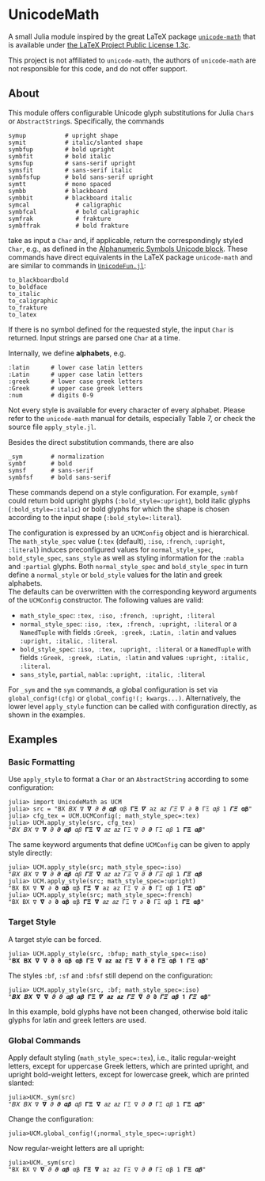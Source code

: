 # UnicodeMath

A small Julia module inspired by the great LaTeX package 
[`unicode-math`](https://ctan.org/pkg/unicode-math?lang=en) that is available under 
[the LaTeX Project Public License 1.3c](https://ctan.org/license/lppl1.3c).

This project is not affiliated to `unicode-math`, the authors of `unicode-math` are 
not responsible for this code, and do not offer support.

## About
This module offers configurable Unicode glyph substitutions for Julia `Char`s or `AbstractString`s.
Specifically, the commands 
```
symup           # upright shape
symit           # italic/slanted shape
symbfup         # bold upright
symbfit         # bold italic
symsfup         # sans-serif upright
symsfit         # sans-serif italic
symbfsfup       # bold sans-serif upright
symtt           # mono spaced
symbb           # blackboard
symbbit         # blackboard italic
symcal             # caligraphic
symbfcal           # bold caligraphic
symfrak            # frakture
symbffrak          # bold frakture
```
take as input a `Char` and, if applicable, return the correspondingly styled `Char`, e.g., as defined in the
[Alphanumeric Symbols Unicode block](https://en.wikipedia.org/wiki/Mathematical_operators_and_symbols_in_Unicode#Mathematical_Alphanumeric_Symbols_block).
These commands have direct equivalents in the LaTeX package `unicode-math` and are similar to commands in 
[`UnicodeFun.jl`](https://github.com/SimonDanisch/UnicodeFun.jl):
```
to_blackboardbold
to_boldface
to_italic
to_caligraphic
to_frakture
to_latex
```

If there is no symbol defined for the requested style, the input `Char` is returned.
Input strings are parsed one `Char` at a time.

Internally, we define **alphabets**, e.g.
```
:latin      # lower case latin letters
:Latin      # upper case latin letters
:greek      # lower case greek letters
:Greek      # upper case greek letters
:num        # digits 0-9
```
Not every style is available for every character of every alphabet.
Please refer to the `unicode-math` manual for details, especially Table 7, or check the source file `apply_style.jl`.

Besides the direct substitution commands, there are also 
```
_sym        # normalization
symbf       # bold
symsf       # sans-serif
symbfsf     # bold sans-serif
```
These commands depend on a style configuration.
For example, `symbf` could return bold upright glyphs (`:bold_style=:upright`),
bold italic glyphs (`:bold_style=:italic`) or bold glyphs for which the shape is 
chosen according to the input shape (`:bold_style=:literal`).

The configuration is expressed by an `UCMConfig` object and is hierarchical.
The `math_style_spec` value (`:tex` (default), `:iso`, `:french`, `:upright`, `:literal`) induces
preconfigured values for `normal_style_spec`, `bold_style_spec`, `sans_style` as well as styling
information for the `:nabla` and `:partial` glyphs.
Both `normal_style_spec` and `bold_style_spec` in turn define a `normal_style` or `bold_style` 
values for the latin and greek alphabets.  
The defaults can be overwritten with the corresponding keyword arguments of the `UCMConfig`
constructor.
The following values are valid:
* `math_style_spec`: `:tex, :iso, :french, :upright, :literal`
* `normal_style_spec`: `:iso, :tex, :french, :upright, :literal` 
  or a `NamedTuple` with fields `:Greek, :greek, :Latin, :latin` and values `:upright, :italic, :literal`.
* `bold_style_spec`: `:iso, :tex, :upright, :literal`
  or a `NamedTuple` with fields `:Greek, :greek, :Latin, :latin` and values `:upright, :italic, :literal`.
* `sans_style`, `partial`, `nabla`: `:upright, :italic, :literal`

For `_sym` and the `sym` commands, a global configuration is set via `global_config!(cfg)`
or `global_config!(; kwargs...)`.
Alternatively, the lower level `apply_style` function can be called with configuration directly, as shown in the examples.

## Examples

### Basic Formatting
Use `apply_style` to format a `Char` or an `AbstractString` according to some configuration:
```julia-repl
julia> import UnicodeMath as UCM
julia> src = "BX 𝐵𝑋 ∇ 𝛁 𝜕 𝝏 𝜶𝜷 αβ 𝚪𝚵 𝜵 az 𝑎𝑧 𝛤𝛯 𝛻 ∂ 𝛛 ΓΞ 𝛼𝛽 1 𝜞𝜩 𝛂𝛃"
julia> cfg_tex = UCM.UCMConfig(; math_style_spec=:tex)
julia> UCM.apply_style(src, cfg_tex)
"𝐵𝑋 𝐵𝑋 ∇ 𝛁 𝜕 𝝏 𝜶𝜷 𝛼𝛽 𝚪𝚵 𝛁 𝑎𝑧 𝑎𝑧 ΓΞ ∇ 𝜕 𝝏 ΓΞ 𝛼𝛽 1 𝚪𝚵 𝜶𝜷"
```

The same keyword arguments that define `UCMConfig` can be given to apply style directly:
```julia-repl
julia> UCM.apply_style(src; math_style_spec=:iso)
"𝐵𝑋 𝐵𝑋 ∇ 𝛁 𝜕 𝝏 𝜶𝜷 𝛼𝛽 𝜞𝜩 𝛁 𝑎𝑧 𝑎𝑧 𝛤𝛯 ∇ 𝜕 𝝏 𝛤𝛯 𝛼𝛽 1 𝜞𝜩 𝜶𝜷
julia> UCM.apply_style(src; math_style_spec=:upright)
"BX BX ∇ 𝛁 ∂ 𝛛 𝛂𝛃 αβ 𝚪𝚵 𝛁 az az ΓΞ ∇ ∂ 𝛛 ΓΞ αβ 1 𝚪𝚵 𝛂𝛃"
julia> UCM.apply_style(src; math_style_spec=:french)
"BX BX ∇ 𝛁 ∂ 𝛛 𝛂𝛃 αβ 𝚪𝚵 𝛁 𝑎𝑧 𝑎𝑧 ΓΞ ∇ ∂ 𝛛 ΓΞ αβ 1 𝚪𝚵 𝛂𝛃"
```

### Target Style

A target style can be forced. 
```julia-repl
julia> UCM.apply_style(src, :bfup; math_style_spec=:iso)
"𝐁𝐗 𝐁𝐗 𝛁 𝛁 𝛛 𝛛 𝛂𝛃 𝛂𝛃 𝚪𝚵 𝛁 𝐚𝐳 𝐚𝐳 𝚪𝚵 𝛁 𝛛 𝛛 𝚪𝚵 𝛂𝛃 𝟏 𝚪𝚵 𝛂𝛃"
```

The styles `:bf`, `:sf` and `:bfsf` still depend on the configuration:
```julia-repl
julia> UCM.apply_style(src, :bf; math_style_spec=:iso)
"𝑩𝑿 𝑩𝑿 𝛁 𝛁 𝝏 𝝏 𝜶𝜷 𝜶𝜷 𝚪𝚵 𝜵 𝒂𝒛 𝒂𝒛 𝜞𝜩 𝛁 𝝏 𝛛 𝜞𝜩 𝜶𝜷 𝟏 𝜞𝜩 𝛂𝛃"
```
In this example, bold glyphs have not been changed, otherwise bold italic glyphs for latin and greek letters are used.

### Global Commands
Apply default styling (`math_style_spec=:tex`), i.e., italic regular-weight letters, except for uppercase Greek letters, which are printed upright, and upright bold-weight letters, except for lowercase greek, which are printed slanted:
```julia-repl
julia>UCM._sym(src)
"𝐵𝑋 𝐵𝑋 ∇ 𝛁 𝜕 𝝏 𝜶𝜷 𝛼𝛽 𝚪𝚵 𝛁 𝑎𝑧 𝑎𝑧 ΓΞ ∇ 𝜕 𝝏 ΓΞ 𝛼𝛽 1 𝚪𝚵 𝜶𝜷"
```
Change the configuration:
```julia-repl
julia>UCM.global_config!(;normal_style_spec=:upright)
```
Now regular-weight letters are all upright:
```julia-repl
julia>UCM._sym(src)
"BX BX ∇ 𝛁 𝜕 𝝏 𝜶𝜷 αβ 𝚪𝚵 𝛁 az az ΓΞ ∇ 𝜕 𝝏 ΓΞ αβ 1 𝚪𝚵 𝜶𝜷"
```